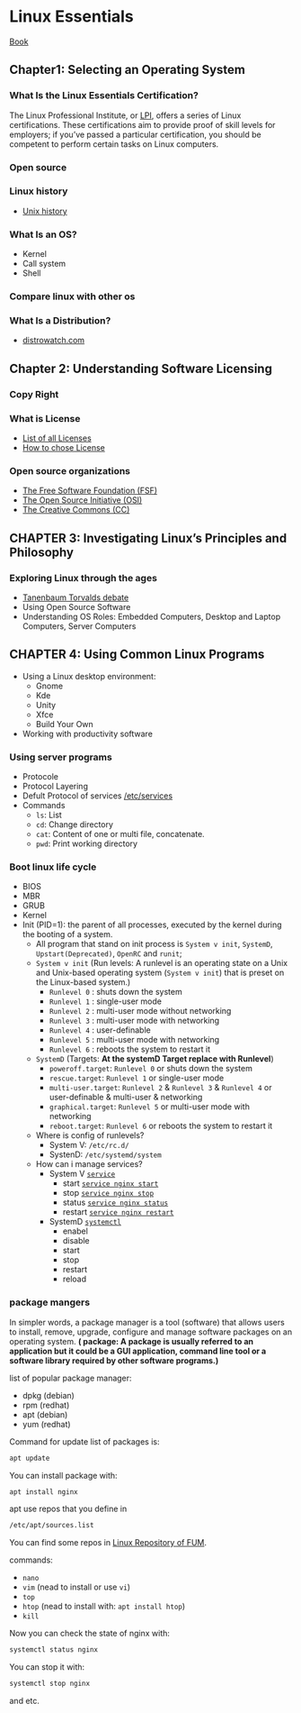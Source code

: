 # Linux Essentials

[Book](https://github.com/nkatre/Free-DevOps-Books-1/blob/master/book/Linux%20Essentials%20-%20Christine%20Bresnahan%20%26%20Richard%20Blum.epub)

## Chapter1: Selecting an Operating System

### What Is the Linux Essentials Certification?

The Linux Professional Institute, or [LPI](www.lpi.org), offers a series of Linux certifications. These certifications aim to provide proof of skill levels for employers; if you’ve passed a particular certification, you should be competent to perform certain tasks on Linux computers.

### Open source

### Linux history

- [Unix history](https://youtu.be/DXh2_CTJW9w)

### What Is an OS?

- Kernel
- Call system
- Shell

### Compare linux with other os

### What Is a Distribution?

- [distrowatch.com](https://distrowatch.com/)

## Chapter 2: Understanding Software Licensing

### Copy Right

### What is License

- [List of all Licenses](https://spdx.org/licenses/)
- [How to chose License](https://choosealicense.com/)

### Open source organizations

- [The Free Software Foundation (FSF)](https://www.fsf.org/)
- [The Open Source Initiative (OSI)](https://opensource.org/)
- [The Creative Commons (CC)](https://creativecommons.org/)

## CHAPTER 3: Investigating Linux’s Principles and Philosophy

### Exploring Linux through the ages

- [Tanenbaum Torvalds debate](https://en.wikipedia.org/wiki/Tanenbaum%E2%80%93Torvalds_debate)
- Using Open Source Software
- Understanding OS Roles: Embedded Computers, Desktop and Laptop Computers, Server Computers

## CHAPTER 4: Using Common Linux Programs

- Using a Linux desktop environment:
  - Gnome
  - Kde
  - Unity
  - Xfce
  - Build Your Own
- Working with productivity software

### Using server programs

- Protocole
- Protocol Layering
- Defult Protocol of services [/etc/services](https://man7.org/linux/man-pages/man5/services.5.html)
- Commands
  - `ls`: List
  - `cd`: Change directory
  - `cat`: Content of one or multi file, concatenate.
  - `pwd`: Print working directory

### Boot linux life cycle

- BIOS
- MBR
- GRUB
- Kernel
- Init (PID=1): the parent of all processes, executed by the kernel during the booting of a system.
  - All program that stand on init process is `System v init`, `SystemD`, `Upstart(Deprecated)`, `OpenRC` and `runit`;
  - `System v init` (Run levels: A runlevel is an operating state on a Unix and Unix-based operating system (`System v init`) that is preset on the Linux-based system.)
    - `Runlevel 0` : shuts down the system
    - `Runlevel 1` : single-user mode
    - `Runlevel 2` : multi-user mode without networking
    - `Runlevel 3` : multi-user mode with networking
    - `Runlevel 4` : user-definable
    - `Runlevel 5` : multi-user mode with networking
    - `Runlevel 6` : reboots the system to restart it
  - `SystemD` (Targets: **At the systemD Target replace with Runlevel**)
    - `poweroff.target`: `Runlevel 0` or shuts down the system
    - `rescue.target`: `Runlevel 1` or single-user mode
    - `multi-user.target`: `Runlevel 2` & `Runlevel 3` & `Runlevel 4` or user-definable & multi-user & networking
    - `graphical.target`: `Runlevel 5` or multi-user mode with networking
    - `reboot.target`: `Runlevel 6` or reboots the system to restart it
  - Where is config of runlevels?
    - System V: `/etc/rc.d/`
    - SystenD: `/etc/systemd/system`
  - How can i manage services?
    - System V [`service`](https://explainshell.com/explain?cmd=service)
      - start [`service nginx start`](https://explainshell.com/explain?cmd=service+nginx+start)
      - stop [`service nginx stop`](https://explainshell.com/explain?cmd=service+nginx+stop)
      - status [`service nginx status`](https://explainshell.com/explain?cmd=service+nginx+status)
      - restart [`service nginx restart`](https://explainshell.com/explain?cmd=service+nginx+restart)
    - SystemD [`systemctl`](https://man7.org/linux/man-pages/man1/systemctl.1.html)
      - enabel
      - disable
      - start
      - stop
      - restart
      - reload

### package mangers

In simpler words, a package manager is a tool (software) that allows users to install, remove, upgrade, configure and manage software packages on an operating system. **( package: A package is usually referred to an application but it could be a GUI application, command line tool or a software library required by other software programs.)**

list of popular package manager:

- dpkg (debian)
- rpm (redhat)
- apt (debian)
- yum (redhat)

Command for update list of packages is:

```bash
apt update
```

You can install package with:

```bash
apt install nginx
```

apt use repos that you define in

```bash
/etc/apt/sources.list
```

You can find some repos in [Linux Repository of FUM](http://repos.um.ac.ir/).

commands:

- `nano`
- `vim` (nead to install or use `vi`)
- `top`
- `htop` (nead to install with: `apt install htop`)
- `kill`

Now you can check the state of nginx with:

```bash
systemctl status nginx
```

You can stop it with:

```bash
systemctl stop nginx
```

and etc.
